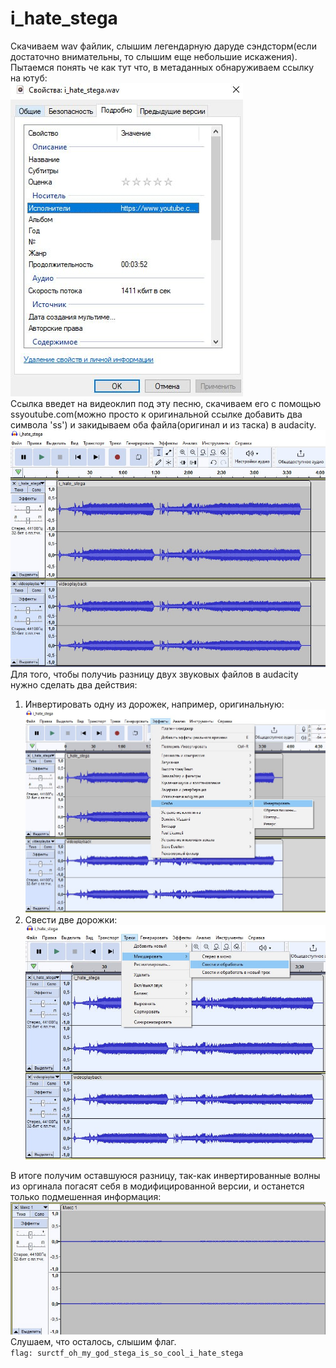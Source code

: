 # i_hate_stega
Скачиваем wav файлик, слышим легендарную даруде сэндсторм(если достаточно внимательны, то слышим еще небольшие искажения). Пытаемся понять че как тут что, в метаданных обнаруживаем ссылку на ютуб:  
![IMAGE 2023-05-20 14:23:16](pic/1.jpg)  
Ссылка введет на видеоклип под эту песню, скачиваем его с помощью ssyoutube.com(можно просто к оригинальной ссылке добавить два символа 'ss') и закидываем оба файла(оригинал и из таска) в audacity.  
![IMAGE 2023-05-20 14:24:04](pic/2.jpg)  
Для того, чтобы получиь разницу двух звуковых файлов в audacity нужно сделать два действия:
  1. Инвертировать одну из дорожек, например, оригинальную:  
  ![IMAGE 2023-05-20 14:26:06](pic/3.jpg)  
  2. Свести две дорожки:  
![IMAGE 2023-05-20 14:27:30](pic/4.jpg)  

В итоге получим оставшуюся разницу, так-как инвертированные волны из оргинала погасят себя в модифицированной версии, и останется только подмешенная информация:  
![IMAGE 2023-05-20 14:29:36](pic/5.jpg)  
Слушаем, что осталось, слышим флаг.  
`flag: surctf_oh_my_god_stega_is_so_cool_i_hate_stega`
